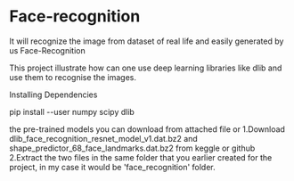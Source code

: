 # Face-recognition
It will recognize the image from dataset  of real life and easily generated by us
Face-Recognition

This project illustrate how can one use deep learning libraries like dlib and use them to 
recognise the  images.

Installing Dependencies

pip install --user numpy scipy dlib


the pre-trained models
you can download from attached file or
1.Download dlib_face_recognition_resnet_model_v1.dat.bz2  and shape_predictor_68_face_landmarks.dat.bz2 from keggle  or github
2.Extract the two files in the same folder that you earlier created for the project, in my case it would be 'face_recognition' folder.

